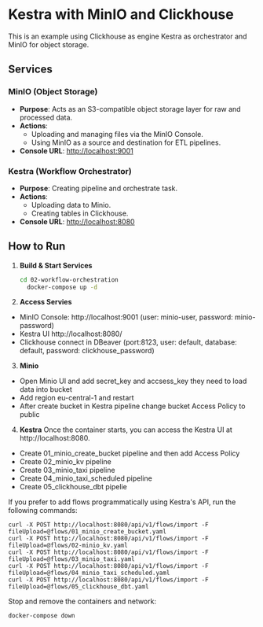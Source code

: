 # Kestra with MinIO and Clickhouse

This is an example using Clickhouse as engine Kestra as orchestrator and MinIO for object storage.

## Services

### MinIO (Object Storage)
- **Purpose**: Acts as an S3-compatible object storage layer for raw and processed data.
- **Actions**:
  - Uploading and managing files via the MinIO Console.
  - Using MinIO as a source and destination for ETL pipelines.
- **Console URL**: [http://localhost:9001](http://localhost:9001)

### Kestra (Workflow Orchestrator)
- **Purpose**: Creating pipeline and orchestrate task.
- **Actions**:
  - Uploading data to Minio.
  - Creating tables in Clickhouse.
- **Console URL**: [http://localhost:8080](http://localhost:8080)


## How to Run

1. **Build & Start Services**
    ``` bash
    cd 02-workflow-orchestration
      docker-compose up -d
    ```

2. **Access Servies**
 - MinIO Console: http://localhost:9001 (user: minio-user, password: minio-password)
 - Kestra UI http://localhost:8080/
 - Clickhouse connect in DBeaver (port:8123, user: default, database: default, password: clickhouse_password)

3. **Minio**
 - Open Minio UI and add secret_key and accsess_key they need to load data into bucket
 - Add region eu-central-1 and restart
 - After create bucket in Kestra pipeline change bucket Access Policy to public 


4. **Kestra**
   Once the container starts, you can access the Kestra UI at http://localhost:8080.
  - Create 01_minio_create_bucket pipeline and then add Access Policy
  - Create 02_minio_kv pipeline
  - Create 03_minio_taxi pipeline
  - Create 04_minio_taxi_scheduled pipeline
  - Create 05_clickhouse_dbt pipelie



  If you prefer to add flows programmatically using Kestra's API, run the following commands:
```shell
curl -X POST http://localhost:8080/api/v1/flows/import -F fileUpload=@flows/01_minio_create_bucket.yaml
curl -X POST http://localhost:8080/api/v1/flows/import -F fileUpload=@flows/02-minio_kv.yaml
curl -X POST http://localhost:8080/api/v1/flows/import -F fileUpload=@flows/03_minio_taxi.yaml
curl -X POST http://localhost:8080/api/v1/flows/import -F fileUpload=@flows/04_minio_taxi_scheduled.yaml
curl -X POST http://localhost:8080/api/v1/flows/import -F fileUpload=@flows/05_clickhouse_dbt.yaml
```


Stop and remove the containers and network:
```shell
docker-compose down
```
